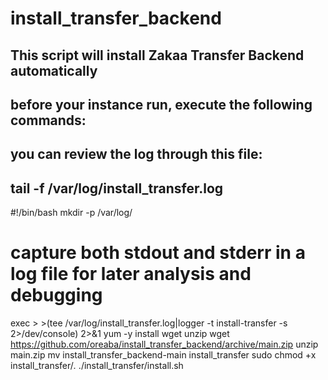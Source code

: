 # install_transfer_backend
## This script will install Zakaa Transfer Backend automatically
## before your instance run, execute the following commands:
## you can review the log through this file:
## tail -f /var/log/install_transfer.log

#!/bin/bash
mkdir -p /var/log/
# capture both stdout and stderr in a log file for later analysis and debugging
exec > >(tee /var/log/install_transfer.log|logger -t install-transfer -s 2>/dev/console) 2>&1
yum -y install wget unzip
wget https://github.com/oreaba/install_transfer_backend/archive/main.zip 
unzip main.zip
mv install_transfer_backend-main install_transfer
sudo chmod +x install_transfer/*.*
./install_transfer/install.sh